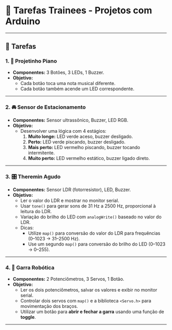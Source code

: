 # 🚀 Tarefas Trainees - Projetos com Arduino

---

## 📘 Tarefas

### 1. 🎹 Projetinho Piano
- **Componentes:** 3 Botões, 3 LEDs, 1 Buzzer.
- **Objetivo:** 
  - Cada botão toca uma nota musical diferente.
  - Cada botão também acende um LED correspondente.

---

### 2. 🚘 Sensor de Estacionamento
- **Componentes:** Sensor ultrassônico, Buzzer, LED RGB.
- **Objetivo:**
  - Desenvolver uma lógica com 4 estágios:
    1. **Muito longe:** LED verde aceso, buzzer desligado.
    2. **Perto:** LED verde piscando, buzzer desligado.
    3. **Mais perto:** LED vermelho piscando, buzzer tocando intermitente.
    4. **Muito perto:** LED vermelho estático, buzzer ligado direto.

---

### 3. 🎛️ Theremin Agudo
- **Componentes:** Sensor LDR (fotorresistor), LED, Buzzer.
- **Objetivo:**
  - Ler o valor do LDR e mostrar no monitor serial.
  - Usar `tone()` para gerar sons de 31 Hz a 2500 Hz, proporcional à leitura do LDR.
  - Variação do brilho do LED com `analogWrite()` baseado no valor do LDR.
  - Dicas:
    - Utilize `map()` para conversão do valor do LDR para frequências (0–1023 → 31–2500 Hz).
    - Use um segundo `map()` para conversão do brilho do LED (0–1023 → 0–255).

---

### 4. 🤖 Garra Robótica
- **Componentes:** 2 Potenciômetros, 3 Servos, 1 Botão.
- **Objetivo:**
  - Ler os dois potenciômetros, salvar os valores e exibir no monitor serial.
  - Controlar dois servos com `map()` e a biblioteca `<Servo.h>` para movimentação dos braços.
  - Utilizar um botão para **abrir e fechar a garra** usando uma função de **toggle**.

---

